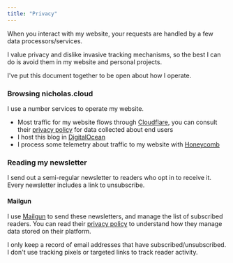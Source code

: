 ```yaml
---
title: "Privacy"
---
```


When you interact with my website, your requests are handled by a few data processors/services.

I value privacy and dislike invasive tracking mechanisms, so the best I can do is avoid them in my website and personal projects.

I've put this document together to be open about how I operate.

### Browsing nicholas.cloud

I use a number services to operate my website.

-   Most traffic for my website flows through [Cloudflare](https://cloudflare.com/), you can consult their [privacy policy](https://www.cloudflare.com/en-au/privacypolicy/) for data collected about end users
-   I host this blog in [DigitalOcean](https://digitalocean.com/)
-   I process some telemetry about traffic to my website with [Honeycomb](https://honeycomb.io/)

### Reading my newsletter

I send out a semi-regular newsletter to readers who opt in to receive it. Every newsletter includes a link to unsubscribe.

#### Mailgun

I use [Mailgun](https://mailgun.com) to send these newsletters, and manage the list of subscribed readers. You can read their [privacy policy](https://www.mailgun.com/privacy-policy/) to understand how they manage data stored on their platform.

I only keep a record of email addresses that have subscribed/unsubscribed. I don't use tracking pixels or targeted links to track reader activity.
